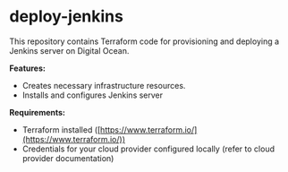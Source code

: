 # deploy-jenkins

This repository contains Terraform code for provisioning and deploying a Jenkins server on Digital Ocean.

**Features:**

* Creates necessary infrastructure resources.
* Installs and configures Jenkins server

**Requirements:**

* Terraform installed ([https://www.terraform.io/](https://www.terraform.io/))
* Credentials for your cloud provider configured locally (refer to cloud provider documentation)
